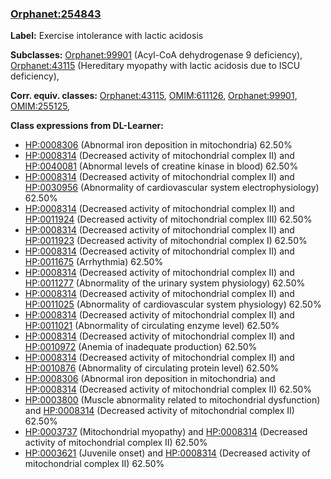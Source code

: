 
### [Orphanet:254843](http://www.orpha.net/ORDO/Orphanet_254843)
**Label:** Exercise intolerance with lactic acidosis

**Subclasses:** [Orphanet:99901](http://www.orpha.net/ORDO/Orphanet_99901) (Acyl-CoA dehydrogenase 9 deficiency), [Orphanet:43115](http://www.orpha.net/ORDO/Orphanet_43115) (Hereditary myopathy with lactic acidosis due to ISCU deficiency), 

**Corr. equiv. classes:** [Orphanet:43115](http://www.orpha.net/ORDO/Orphanet_43115), [OMIM:611126](http://purl.obolibrary.org/obo/OMIM_611126), [Orphanet:99901](http://www.orpha.net/ORDO/Orphanet_99901), [OMIM:255125](http://purl.obolibrary.org/obo/OMIM_255125), 

**Class expressions from DL-Learner:**

- [HP:0008306](http://purl.obolibrary.org/obo/HP_0008306) (Abnormal iron deposition in mitochondria) 62.50%
- [HP:0008314](http://purl.obolibrary.org/obo/HP_0008314) (Decreased activity of mitochondrial complex II) and [HP:0040081](http://purl.obolibrary.org/obo/HP_0040081) (Abnormal levels of creatine kinase in blood) 62.50%
- [HP:0008314](http://purl.obolibrary.org/obo/HP_0008314) (Decreased activity of mitochondrial complex II) and [HP:0030956](http://purl.obolibrary.org/obo/HP_0030956) (Abnormality of cardiovascular system electrophysiology) 62.50%
- [HP:0008314](http://purl.obolibrary.org/obo/HP_0008314) (Decreased activity of mitochondrial complex II) and [HP:0011924](http://purl.obolibrary.org/obo/HP_0011924) (Decreased activity of mitochondrial complex III) 62.50%
- [HP:0008314](http://purl.obolibrary.org/obo/HP_0008314) (Decreased activity of mitochondrial complex II) and [HP:0011923](http://purl.obolibrary.org/obo/HP_0011923) (Decreased activity of mitochondrial complex I) 62.50%
- [HP:0008314](http://purl.obolibrary.org/obo/HP_0008314) (Decreased activity of mitochondrial complex II) and [HP:0011675](http://purl.obolibrary.org/obo/HP_0011675) (Arrhythmia) 62.50%
- [HP:0008314](http://purl.obolibrary.org/obo/HP_0008314) (Decreased activity of mitochondrial complex II) and [HP:0011277](http://purl.obolibrary.org/obo/HP_0011277) (Abnormality of the urinary system physiology) 62.50%
- [HP:0008314](http://purl.obolibrary.org/obo/HP_0008314) (Decreased activity of mitochondrial complex II) and [HP:0011025](http://purl.obolibrary.org/obo/HP_0011025) (Abnormality of cardiovascular system physiology) 62.50%
- [HP:0008314](http://purl.obolibrary.org/obo/HP_0008314) (Decreased activity of mitochondrial complex II) and [HP:0011021](http://purl.obolibrary.org/obo/HP_0011021) (Abnormality of circulating enzyme level) 62.50%
- [HP:0008314](http://purl.obolibrary.org/obo/HP_0008314) (Decreased activity of mitochondrial complex II) and [HP:0010972](http://purl.obolibrary.org/obo/HP_0010972) (Anemia of inadequate production) 62.50%
- [HP:0008314](http://purl.obolibrary.org/obo/HP_0008314) (Decreased activity of mitochondrial complex II) and [HP:0010876](http://purl.obolibrary.org/obo/HP_0010876) (Abnormality of circulating protein level) 62.50%
- [HP:0008306](http://purl.obolibrary.org/obo/HP_0008306) (Abnormal iron deposition in mitochondria) and [HP:0008314](http://purl.obolibrary.org/obo/HP_0008314) (Decreased activity of mitochondrial complex II) 62.50%
- [HP:0003800](http://purl.obolibrary.org/obo/HP_0003800) (Muscle abnormality related to mitochondrial dysfunction) and [HP:0008314](http://purl.obolibrary.org/obo/HP_0008314) (Decreased activity of mitochondrial complex II) 62.50%
- [HP:0003737](http://purl.obolibrary.org/obo/HP_0003737) (Mitochondrial myopathy) and [HP:0008314](http://purl.obolibrary.org/obo/HP_0008314) (Decreased activity of mitochondrial complex II) 62.50%
- [HP:0003621](http://purl.obolibrary.org/obo/HP_0003621) (Juvenile onset) and [HP:0008314](http://purl.obolibrary.org/obo/HP_0008314) (Decreased activity of mitochondrial complex II) 62.50%


